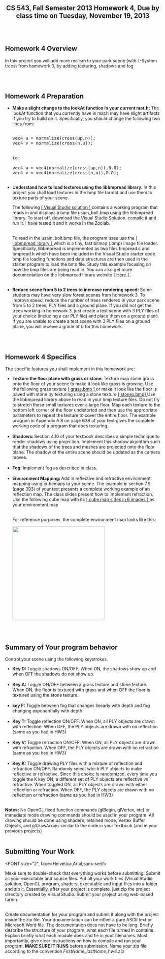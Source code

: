 <H2 align=center>CS 543, Fall Semester 2013 Homework 4, Due by class time on Tuesday, November 19, 2013</H2>

<P>

<br><br>
<H2> Homework 4 Overview</H2>

<p> In this project you will add more realism to your park scene (with L-System trees) from
homework 3, by adding texturing, shadows and fog</p>



<br><br>
<H2> Homework 4 Preparation </H2>

<ul>
<LI> <b> Make a slight change to the lookAt function in your current mat.h: </b> The lookAt function that you 
currently have in mat.h may have slight artifacts if you try to build on it. 
Specifically, you should change the following two lines from:

<PRE>

vec4 u = normalize(cross(up,n));
vec4 v = normalize(cross(n,u));


to:

vec4 u = vec4(normalize(cross(up,n)),0.0);
vec4 v = vec4(normalize(cross(n,u)),0.0);

</PRE>




<LI> <b> Understand how to load textures using the libbmpread library: </b>
In this project you shall load textures in the bmp file format and use them
to texture parts of your scene.

The following <a href="http://web.cs.wpi.edu/~emmanuel/courses/cs543/f13/homework/HW4/image_loading_example.zip">  [ Visual Studio solution ] </a>
contains a working  program that reads in and displays a bmp file usain_bolt.bmp using
the libbmpread library. To start off, download the Visual Studio Solution, compile it
and run it. I have tested it and it works in the Zoolab. <br><br>

To read in the usain_bolt.bmp file, the program uses use the 
<a href="https://github.com/chazomaticus/libbmpread"> [ libbmpread library ] </a> 
which is a tiny, fast bitmap (.bmp) image file loader. Specifically, libbmpread is
implemented as two files bmpread.c and bmpread.h which have
been included in the Visual Studio starter code. bmp file 
loading functions and data structures are then used in
the starter program to load the bmp file. 
Study this example focusing on how the bmp files are being read in.
You can also get more documentation on the libbmpread library website 
<a href="https://github.com/chazomaticus/libbmpread/blob/master/README.md"> [ Here ] </a>.
<br><br>



<LI> <b> Reduce scene from 5 to 2 trees to increase rendering speed:</b> Some students 
may have very slow forest scenes from homework 3. To improve speed, reduce the number of 
trees rendered in your park scene 
from 5 to 2 trees, PLY files and a ground plane. If you did not get the trees working in homework 3, just
create a test scene with 3 PLY files of your choice (including a car PLY file) and place
them on a ground plane. If you are unable to create a test scene with 3 PLY files on a ground
plane, you will receive a grade of 0 for this homework.
</ul>

<br><br>
<H2> Homework 4 Specifics</H2>

The specific features you shall implement in this homework are:

<UL>
<LI> <b> Texture the floor plane with grass or stone: </b> Texture map some grass onto the floor of your
scene to make it look like grass is growing. Use the following grass texture <a href="http://web.cs.wpi.edu/~emmanuel/courses/cs543/f13/homework/HW4/grass.bmp"> [ grass.bmp ] </a>
or make it look like the floor is paved with stone by texturing using a stone texture <a href="http://web.cs.wpi.edu/~emmanuel/courses/cs543/f13/homework/HW4/stones.bmp"> [ stones.bmp] </a> 
Use the libbmpread library above to read in your bmp texture files. 
Do not try to stretch these small textures over
a large floor. Map each texture to the bottom left corner of
the floor undistorted and then use the appropriate parameters to repeat the texture to cover the entire floor.
The example program in Appendix A.8 on
page 638 of your text gives the complete working code of a program that does texturing.  
</a><br><br>

<LI> <b> Shadows: </b> Section 4.10 of your textbook describes a simple technique to
render shadows using projection. Implement this shadow algorithm such that the shadows
of the trees and meshes are projected onto the floor plane. The shadow of the entire
scene should be updated as the camera moves. <br><br>

<LI><b>Fog: </b> Implement fog as described in class.<br><br>

<LI><b> Environment Mapping: </b> Add in reflective and refractive environment mapping using
cubemaps to your scene. The example in section 7.9 (page 393) of your text presents a 
complete working example of an reflection map. The class slides present how to implement
refraction. 
Use the following cube map with its  <a href="http://web.cs.wpi.edu/~emmanuel/courses/cs543/f13/homework/HW4/env_map_sides.zip"> [ cube map sides in 6 images ]  </a>
 as your environment map<br><br>

For reference purposes, the complete environment map looks like this:<br/>

<img border="0" src="http://web.cs.wpi.edu/~emmanuel/courses/cs543/f13/homework/HW4/nvlobby_all6.jpg" height="300">



</UL>


<br><br>
<h2>Summary of Your program behavior</h2>

Control your scene using the following keystrokes. 

<ul>
<li><b>Key D:</b> Toggle shadows ON/OFF. When ON, the shadows show up and when OFF
the shadows do not show up. <br><br>

<li><b>Key A:</b> Toggle ON/OFF between a grass texture and stone texture. When ON, the floor is textured
with grass and when OFF the floor is textured using the stone texture. <br><br>

 
<li><b>key F:</b> Toggle between fog that changes linearly with depth and fog changing exponentially with depth <br><br>

<LI><b>Key T:</b> Toggle reflection ON/OFF. When ON, all PLY objects are drawn with 
reflection. When OFF, the PLY objects are drawn with no reflection (same as you had in HW3)<br><br>

<LI><b>Key V:</b> Toggle refraction ON/OFF. When ON, all PLY objects are drawn with 
refraction. When OFF, the PLY objects are drawn with no refraction (same as you had in HW3)<br><br>


<LI><b>Key K:</b> Toggle drawing PLY files with a mixture of reflection and refraction ON/OFF. Randomly select which
PLY objects to make reflective or refractive. Since this choice is randomized, every time
you toggle the K key ON, a different set of PLY objects are reflective vs refractive. 
When toggled ON, all PLY objects are drawn with either reflection or
refraction. When OFF, the PLY objects are drawn with no reflection or refraction (same as you had in HW3)<br><br>

 
</ul>


<b>Notes:</b> No OpenGL fixed function commands (glBegin, glVertex, etc)
or immediate mode drawing commands should be used in your program. 
All drawing should be done using shaders, retained mode,  Vertex 
Buffer Objects, and glDrawArrays similar to the code in your textbook (and in your previous projects) <br><br>



<h2> Submitting Your Work</h2> 

<FONT size="2", face=Helvetica,Arial,sans-serif>

Make sure to double-check that everything works before submitting.
Submit all your executable and source files. 
Put all your work files (Visual Studio solution, OpenGL program, shaders,
executable and input files into a folder and zip it. Essentially,
after your project is complete, just zip the project directory created
by Visual Studio. Submit your project using web-based turnin. <br><br>


Create documentation for your program and submit it along with the project inside the zip file. 
Your documentation can be either a pure ASCII text or Microsoft Word file.
The documentation does not have to be long. Briefly describe the structure of your program, 
what each file turned in contains. Explain briefly what each module does and 
tie in your filenames. Most importantly, give clear instructions on how
to compile and run your program. <b>MAKE SURE IT RUNS</b> before submission. 
Name your zip file according to the convention <i>FirstName_lastName_hw4.zip</i> <br> <br>




